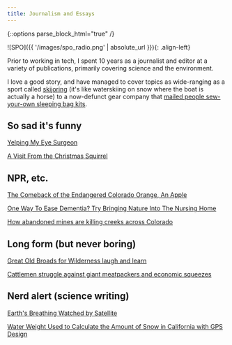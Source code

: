 ```yaml
---
title: Journalism and Essays
---
```

{::options parse_block_html="true" /}
<div class="image-container">
![SPO]({{ '/images/spo_radio.png' | absolute_url }}){: .align-left}

Prior to working in tech, I spent 10 years as a journalist and editor at a variety of publications, primarily covering science and the environment.

I love a good story, and have managed to cover topics as wide-ranging as a sport called [skijoring](http://hiddencolorado.kunc.org/skijoring/) (it's like waterskiing on snow where the boat is actually a horse) to a now-defunct gear company that [mailed people sew-your-own sleeping bag kits](https://www.kunc.org/business/2015-12-29/frostline-kits-may-be-history-but-the-diy-gear-is-still-beloved-in-colorado).
</div>

## So sad it's funny

[Yelping My Eye Surgeon](https://www.lastwordonnothing.com/2015/01/12/yelping-my-eye-surgeon/)

[A Visit From the Christmas Squirrel](https://www.lastwordonnothing.com/2015/02/20/a-visit-from-the-christmas-squirrel/)

## NPR, etc.

[The Comeback of the Endangered Colorado Orange, An Apple](https://www.npr.org/sections/thesalt/2014/09/10/347386837/colorado-orange-helps-seed-states-new-fruit-economy)

[One Way To Ease Dementia? Try Bringing Nature Into The Nursing Home](https://www.kunc.org/health/2015-12-02/one-way-to-ease-dementia-try-bringing-nature-into-the-nursing-home)

[How abandoned mines are killing creeks across Colorado](https://whyy.org/segments/how-abandoned-mines-are-killing-creeks-across-colorado/)

## Long form (but never boring)

[Great Old Broads for Wilderness laugh and learn](https://www.hcn.org/issues/45.1/great-old-broads-for-wilderness-laugh-and-learn)

[Cattlemen struggle against giant meatpackers and economic squeezes](https://www.hcn.org/issues/43.5/cattlemen-struggle-against-giant-meatpackers-and-economic-squeezes)

## Nerd alert (science writing)

[Earth's Breathing Watched by Satellite](https://www.scientificamerican.com/article/earths-breathing-watched-by-satellite/)

[Water Weight Used to Calculate the Amount of Snow in California with GPS Design](https://www.scientificamerican.com/article/water-weight-used-to-calculate-the-amount-of-snow-in-california-with-gps/)

